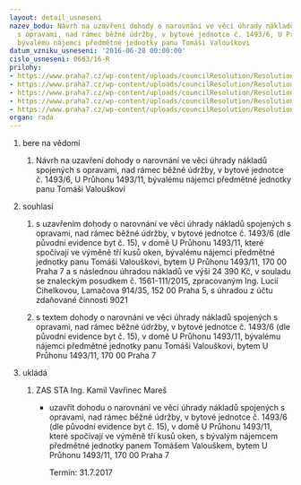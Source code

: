 ```yaml
---
layout: detail_usneseni
nazev_bodu: Návrh na uzavření dohody o narovnání ve věci úhrady nákladů spojených
  s opravami, nad rámec běžné údržby, v bytové jednotce č. 1493/6, U Průhonu 1493/11,
  bývalému nájemci předmětné jednotky panu Tomáši Valouškovi
datum_vzniku_usneseni: '2016-06-28 00:00:00'
cislo_usneseni: 0663/16-R
prilohy:
- https://www.praha7.cz/wp-content/uploads/councilResolution/Resolutions/27924/export/DZ_Pruhon11oknaZhodnoc~78751.doc
- https://www.praha7.cz/wp-content/uploads/councilResolution/Resolutions/27924/export/02_Pruhon11oknaZhodnoc~78750.doc
- https://www.praha7.cz/wp-content/uploads/councilResolution/Resolutions/27924/export/03_Pruhon11oknaZhodnoc~78749.pdf
- https://www.praha7.cz/wp-content/uploads/councilResolution/Resolutions/27924/export/05_Pruhon11oknaZhodnoc~78746.pdf
- https://www.praha7.cz/wp-content/uploads/councilResolution/Resolutions/27924/export/export~298355.pdf
organ: rada
---
```

<ol id="urzList" class="urzList_view"><li id="" class="urzClass1"><span name="1">bere na vědomí</span><ol class="urzOlClass"><li style="text-align: left;" id="" class="urzClass2"><span><p>Návrh na uzavření dohody o narovnání ve věci úhrady nákladů spojených s opravami, nad rámec běžné údržby, v bytové jednotce č. 1493/6, U Průhonu 1493/11, bývalému nájemci předmětné jednotky panu Tomáši Valouškovi</p></span></li></ol></li><li id="" class="urzClass1"><span name="26">souhlasí</span><ol class="urzOlClass"><li style="text-align: left;" id="" class="urzClass2"><span><p>s uzavřením dohody o narovnání ve věci úhrady nákladů spojených s opravami,&nbsp;nad rámec běžné údržby, v bytové jednotce č. 1493/6 (dle původní evidence byt č. 15), v domě U Průhonu 1493/11, které spočívají ve výměně tří kusů oken, bývalému nájemci předmětné jednotky panu Tomáši Valouškovi, bytem U Průhonu 1493/11, 170 00 Praha 7 a s následnou úhradou nákladů ve výši 24 390 Kč, v souladu se znaleckým posudkem č. 1561-111/2015, zpracovaným Ing. Lucií Cihelkovou, Lamačova 914/35, 152 00 Praha 5, s úhradou z účtu zdaňované činnosti 9021<br></p></span></li><li style="text-align: left;" id="" class="urzClass2"><span><p>s textem dohody o narovnání ve věci úhrady nákladů spojených s opravami,&nbsp;nad rámec běžné údržby, v bytové jednotce č. 1493/6 (dle původní evidence byt č. 15), v domě U Průhonu 1493/11, bývalému nájemci předmětné jednotky panu Tomáši Valouškovi, bytem U Průhonu 1493/11, 170 00 Praha 7<br></p></span></li></ol></li><li class="urzClass1" id="urzUkoly"><span name="1">ukládá</span><ol class="urzOlClass"><li class="urzClass2"><span><p>ZAS STA Ing. Kamil Vavřinec Mareš</p></span><ul class="urzUlClass"><li class="urzClass3"><span><p>uzavřít dohodu o narovnání ve věci úhrady nákladů spojených s opravami, nad rámec běžné údržby, v bytové jednotce č. 1493/6 (dle původní evidence byt č. 15), v domě U Průhonu 1493/11, které spočívají ve výměně tří kusů oken, s bývalým nájemcem předmětné jednotky panem Tomášem Valouškem, bytem U Průhonu 1493/11, 170 00 Praha 7</p></span><span class="urzUkolTermin">  Termín:&nbsp;31.7.2017</span></li></ul></li></ol></li></ol>